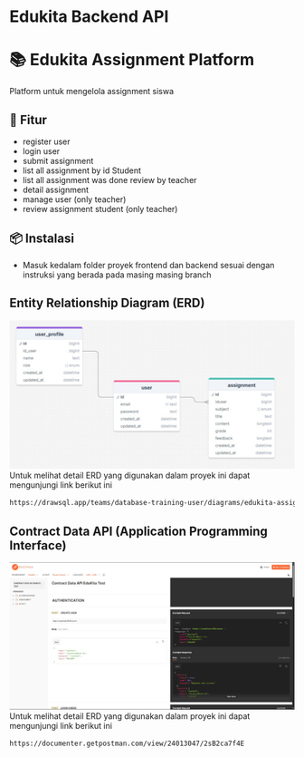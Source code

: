 # Edukita Backend API

# 📚 Edukita Assignment Platform

Platform untuk mengelola assignment siswa

## 🚀 Fitur

- register user
- login user
- submit assignment
- list all assignment by id Student
- list all assignment was done review by teacher
- detail assignment
- manage user (only teacher)
- review assignment student (only teacher)


## 📦 Instalasi
- Masuk kedalam folder proyek frontend dan backend sesuai dengan instruksi yang berada pada masing masing branch

## Entity Relationship Diagram (ERD)
![Tampilan ERD](./images/ERD.jpg)
Untuk melihat detail ERD yang digunakan dalam proyek ini dapat mengunjungi link berikut ini
```bash
https://drawsql.app/teams/database-training-user/diagrams/edukita-assignment-platform
```

## Contract Data API (Application Programming Interface)
![Tampilan Contract Data API](./images/api.jpg)
Untuk melihat detail ERD yang digunakan dalam proyek ini dapat mengunjungi link berikut ini
```bash
https://documenter.getpostman.com/view/24013047/2sB2ca7f4E
```